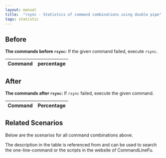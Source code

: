 ```yaml
---
layout: manual
title:  "rsync - Statistics of command combinations using double pipe"
tags: statistic
---
```


## Before

__The commands before `rsync`:__ If the given command failed, execute `rsync`.

| Command | percentage |
|--------|--------|



## After

__The commands after `rsync`:__ If `rsync` failed, execute the given command.

| Command | Percentage | 
|-------|--------|



## Related Scenarios

Below are the scenarios for all command combinations above.

The description in the table is referenced from and can be used to search the one-line-command or the scripts in the website of CommandLineFu.




